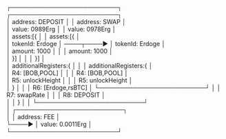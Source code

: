 ┌─────────────────────────┐              ┌─────────────────────────┐   
│  address: DEPOSIT       │              │  address: SWAP          │   
│  value: 0989Erg         │              │  value: 0978Erg         │   
│  assets:[{              │              │  assets:[{              │   
│   tokenId: Erdoge       │  ────┬────►  │   tokenId: Erdoge       │   
│   amount:  1000         │      │       │   amount:  1000         │   
│  }]                     │      │       │  }]                     │   
│  additionalRegisters:{  │      │       │  additionalRegisters:{  │   
│   R4: [BOB,POOL]        │      │       │   R4: [BOB,POOL]        │   
│   R5: unlockHeight      │      │       │   R5: unlockHeight      │   
│  }                      │      │       │   R6: [Erdoge,rsBTC]    │
└─────────────────────────┘      │       │   R7: swapRate          │
                                 │       │   R8: DEPOSIT           │  
                                 │       │  }                      │
                                 │       └─────────────────────────┘   
                                 │       ┌─────────────────────────┐   
                                 │       │  address: FEE           │   
                                 └────►  │  value: 0.0011Erg       │   
                                         └─────────────────────────┘ 
